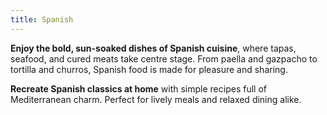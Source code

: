 ```yaml
---
title: Spanish
---
```


**Enjoy the bold, sun-soaked dishes of Spanish cuisine**, where tapas, seafood, and cured meats take centre stage. From paella and gazpacho to tortilla and churros, Spanish food is made for pleasure and sharing.

**Recreate Spanish classics at home** with simple recipes full of Mediterranean charm. Perfect for lively meals and relaxed dining alike.
